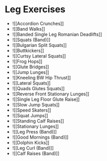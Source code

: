 # Leg Exercises

- ![[Accordion Crunches]]
- ![[Band Walks]]
- ![[Banded Single Leg Romanian Deadlifts]]
- ![[Squats (Band)]]
- ![[Bulgarian Split Squats]]
- ![[Buttkickers]]
- ![[Curtsy Lateral Squats]]
- ![[Frog Hops]]
- ![[Glute Bridges]]
- ![[Jump Lunges]]
- ![[Kneeling BW Hip Thrust]]
- ![[Lateral Squats]]
- ![[Quads Glutes Squats]]
- ![[Reverse Front Stationary Lunges]]
- ![[Single Leg Floor Glute Raise]]
- ![[Slow Jump Squats]]
- ![[Speed Skaters]]
- ![[Squat Jumps]]
- ![[Standing Calf Raises]]
- ![[Stationary Lunges]]
- ![[Leg Press (Band)]]
- ![[Good Mornings (Band)]]
- ![[Dolphin Kicks]]
- ![[Leg Curl (Band)]]
- ![[Calf Raises (Band)]]